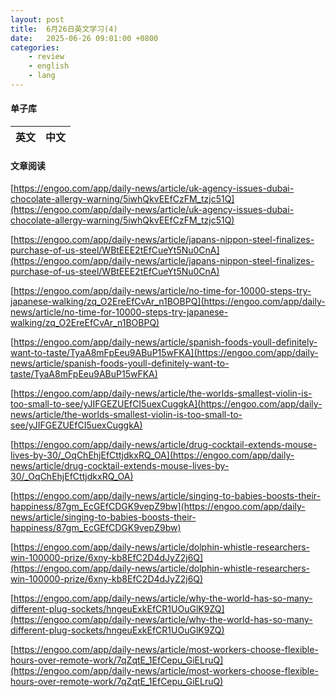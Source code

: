 ```yaml
---
layout: post
title:  6月26日英文学习(4)
date:   2025-06-26 09:01:00 +0800
categories: 
    - review
    - english
    - lang
---
```


#### 单子库

英文 | 中文
-- | --


#### 文章阅读

[https://engoo.com/app/daily-news/article/uk-agency-issues-dubai-chocolate-allergy-warning/5iwhQkvEEfCzFM_tzjc51Q](https://engoo.com/app/daily-news/article/uk-agency-issues-dubai-chocolate-allergy-warning/5iwhQkvEEfCzFM_tzjc51Q)

[https://engoo.com/app/daily-news/article/japans-nippon-steel-finalizes-purchase-of-us-steel/WBtEEE2tEfCueYt5Nu0CnA](https://engoo.com/app/daily-news/article/japans-nippon-steel-finalizes-purchase-of-us-steel/WBtEEE2tEfCueYt5Nu0CnA)

[https://engoo.com/app/daily-news/article/no-time-for-10000-steps-try-japanese-walking/zq_O2EreEfCvAr_n1BOBPQ](https://engoo.com/app/daily-news/article/no-time-for-10000-steps-try-japanese-walking/zq_O2EreEfCvAr_n1BOBPQ)

[https://engoo.com/app/daily-news/article/spanish-foods-youll-definitely-want-to-taste/TyaA8mFpEeu9ABuP15wFKA](https://engoo.com/app/daily-news/article/spanish-foods-youll-definitely-want-to-taste/TyaA8mFpEeu9ABuP15wFKA)

[https://engoo.com/app/daily-news/article/the-worlds-smallest-violin-is-too-small-to-see/yJIFGEZUEfCI5uexCuggkA](https://engoo.com/app/daily-news/article/the-worlds-smallest-violin-is-too-small-to-see/yJIFGEZUEfCI5uexCuggkA)

[https://engoo.com/app/daily-news/article/drug-cocktail-extends-mouse-lives-by-30/_OqChEhjEfCttjdkxRQ_OA](https://engoo.com/app/daily-news/article/drug-cocktail-extends-mouse-lives-by-30/_OqChEhjEfCttjdkxRQ_OA)

[https://engoo.com/app/daily-news/article/singing-to-babies-boosts-their-happiness/87gm_EcGEfCDGK9vepZ9bw](https://engoo.com/app/daily-news/article/singing-to-babies-boosts-their-happiness/87gm_EcGEfCDGK9vepZ9bw)

[https://engoo.com/app/daily-news/article/dolphin-whistle-researchers-win-100000-prize/6xny-kb8EfC2D4dJyZ2j6Q](https://engoo.com/app/daily-news/article/dolphin-whistle-researchers-win-100000-prize/6xny-kb8EfC2D4dJyZ2j6Q)

[https://engoo.com/app/daily-news/article/why-the-world-has-so-many-different-plug-sockets/hngeuExkEfCR1UOuGlK9ZQ](https://engoo.com/app/daily-news/article/why-the-world-has-so-many-different-plug-sockets/hngeuExkEfCR1UOuGlK9ZQ)

[https://engoo.com/app/daily-news/article/most-workers-choose-flexible-hours-over-remote-work/7qZqtE_1EfCepu_GiELruQ](https://engoo.com/app/daily-news/article/most-workers-choose-flexible-hours-over-remote-work/7qZqtE_1EfCepu_GiELruQ)